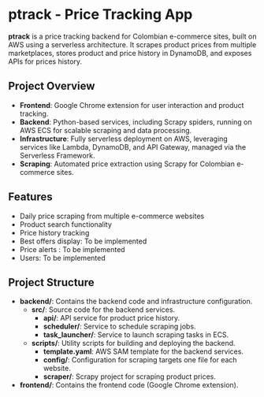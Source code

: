 # ptrack - Price Tracking App

**ptrack** is a price tracking backend for Colombian e-commerce sites, built on AWS using a serverless architecture. It scrapes product prices from multiple marketplaces, stores product and price history in DynamoDB, and exposes APIs for prices history.

## Project Overview

- **Frontend**: Google Chrome extension for user interaction and product tracking.
- **Backend**: Python-based services, including Scrapy spiders, running on AWS ECS for scalable scraping and data processing.
- **Infrastructure**: Fully serverless deployment on AWS, leveraging services like Lambda, DynamoDB, and API Gateway, managed via the Serverless Framework.
- **Scraping**: Automated price extraction using Scrapy for Colombian e-commerce sites.

## Features
- Daily price scraping from multiple e-commerce websites
- Product search functionality
- Price history tracking
- Best offers display: To be implemented
- Price alerts : To be implemented
- Users: To be implemented

## Project Structure
- **backend/**: Contains the backend code and infrastructure configuration.
  - **src/**: Source code for the backend services.
    - **api/**: API service for product price history.
    - **scheduler/**: Service to schedule scraping jobs.
    - **task_launcher/**: Service to launch scraping tasks in ECS.
  - **scripts/**: Utility scripts for building and deploying the backend.
    - **template.yaml**: AWS SAM template for the backend services.
    - **config/**: Configuration for scraping targets one file for each website.
    - **scraper/**: Scrapy project for scraping product prices.
- **frontend/**: Contains the frontend code (Google Chrome extension).